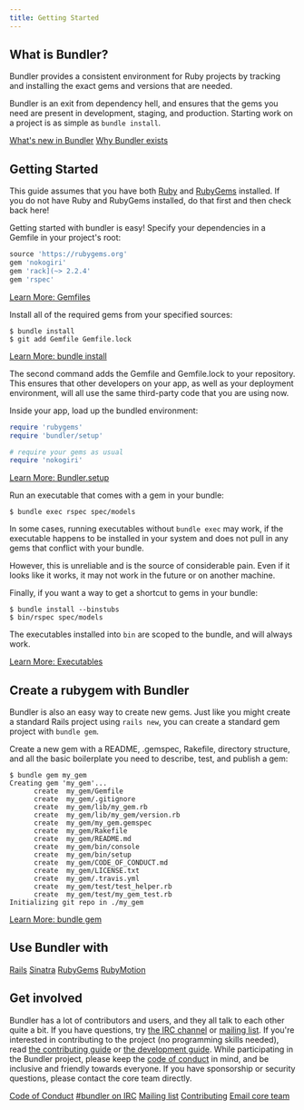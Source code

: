 ```yaml
---
title: Getting Started
---
```

## What is Bundler?

Bundler provides a consistent environment for Ruby projects by tracking
and installing the exact gems and versions that are needed.

Bundler is an exit from dependency hell, and ensures that the gems
you need are present in development, staging, and production.
Starting work on a project is as simple as `bundle install`.

<a href="../whats_new.html" class="btn btn-primary">What's new in Bundler</a>
<a href="./rationale.html" class="btn btn-primary">Why Bundler exists</a>

## Getting Started
<a name="getting-started"></a>

This guide assumes that you have both [Ruby](https://www.ruby-lang.org/en/downloads/)
and [RubyGems](https://rubygems.org/pages/download) installed. If you do not have Ruby
and RubyGems installed, do that first and then check back here!

Getting started with bundler is easy!
Specify your dependencies in a Gemfile in your project's root:

~~~ruby
source 'https://rubygems.org'
gem 'nokogiri'
gem 'rack](~> 2.2.4'
gem 'rspec'
~~~

<a href="./gemfile.html" class="btn btn-primary">Learn More: Gemfiles</a>

Install all of the required gems from your specified sources:

~~~
$ bundle install
$ git add Gemfile Gemfile.lock
~~~

<a href="../man/bundle-install.1.html" class="btn btn-primary">Learn More: bundle install</a>

The second command adds the Gemfile and Gemfile.lock to your repository. This ensures
that other developers on your app, as well as your deployment environment, will all use
the same third-party code that you are using now.

Inside your app, load up the bundled environment:

~~~ruby
require 'rubygems'
require 'bundler/setup'

# require your gems as usual
require 'nokogiri'
~~~

<a href="./bundler_setup.html" class="btn btn-primary">Learn More: Bundler.setup</a>

Run an executable that comes with a gem in your bundle:

~~~
$ bundle exec rspec spec/models
~~~

In some cases, running executables without `bundle exec`
may work, if the executable happens to be installed in your system
and does not pull in any gems that conflict with your bundle.

However, this is unreliable and is the source of considerable pain.
Even if it looks like it works, it may not work in the future or
on another machine.

Finally, if you want a way to get a shortcut to gems in your bundle:

~~~
$ bundle install --binstubs
$ bin/rspec spec/models
~~~

The executables installed into `bin` are scoped to the
bundle, and will always work.

<a href="../man/bundle-exec.1.html" class="btn btn-primary">Learn More: Executables</a>

## Create a rubygem with Bundler
<a name="create-gem"></a>

Bundler is also an easy way to create new gems. Just like you might create a standard Rails project using `rails new`, you can create a standard gem project with `bundle gem`.

Create a new gem with a README, .gemspec, Rakefile, directory structure, and all the basic boilerplate you need to describe, test, and publish a gem:

~~~
$ bundle gem my_gem
Creating gem 'my_gem'...
      create  my_gem/Gemfile
      create  my_gem/.gitignore
      create  my_gem/lib/my_gem.rb
      create  my_gem/lib/my_gem/version.rb
      create  my_gem/my_gem.gemspec
      create  my_gem/Rakefile
      create  my_gem/README.md
      create  my_gem/bin/console
      create  my_gem/bin/setup
      create  my_gem/CODE_OF_CONDUCT.md
      create  my_gem/LICENSE.txt
      create  my_gem/.travis.yml
      create  my_gem/test/test_helper.rb
      create  my_gem/test/my_gem_test.rb
Initializing git repo in ./my_gem
~~~

<a href="../man/bundle-gem.1.html" class="btn btn-primary">Learn More: bundle gem</a>

## Use Bundler with
<a name="use-bundler"></a>

<a href="./rails.html" class="btn btn-primary">Rails</a>
<a href="./sinatra.html" class="btn btn-primary">Sinatra</a>
<a href="./rubygems.html" class="btn btn-primary">RubyGems</a>
<a href="./rubymotion.html" class="btn btn-primary">RubyMotion</a>

## Get involved
<a name="get-involved"></a>

Bundler has a lot of contributors and users, and they all talk to each other quite a bit.
If you have questions, try [the IRC channel](http://webchat.freenode.net/?channels=bundler)
or [mailing list](http://groups.google.com/group/ruby-bundler).
If you're interested in contributing to the project (no programming skills needed),
read [the contributing guide](https://github.com/rubygems/rubygems/blob/master/bundler/doc/contributing/README.md)
or [the development guide](https://github.com/rubygems/rubygems/blob/master/bundler/doc/development/README.md).
While participating in the Bundler project, please keep the [code of conduct](/conduct.html)
in mind, and be inclusive and friendly towards everyone. If you have sponsorship or security questions, please contact the core team directly.

<a href="/conduct.html" class="btn btn-primary">Code of Conduct</a>
<a href="http://webchat.freenode.net/?channels=bundler" class="btn btn-primary">#bundler on IRC</a>
<a href="http://groups.google.com/group/ruby-bundler" class="btn btn-primary">Mailing list</a>
<a href="https://github.com/rubygems/rubygems/blob/master/bundler/doc/contributing/README.md" class="btn btn-primary">Contributing</a>
<a href="mailto:team@bundler.io" class="btn btn-primary">Email core team</a>

